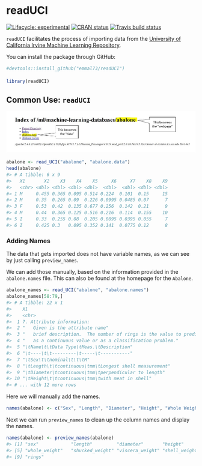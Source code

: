 
<!-- README.md is generated from README.Rmd. Please edit that file -->

# readUCI

<!-- badges: start -->

[![Lifecycle:
experimental](https://img.shields.io/badge/lifecycle-experimental-orange.svg)](https://www.tidyverse.org/lifecycle/#experimental)
[![CRAN
status](https://www.r-pkg.org/badges/version/readUCI)](https://CRAN.R-project.org/package=readUCI)
[![Travis build
status](https://travis-ci.org/emmal73/readUCI.svg?branch=master)](https://travis-ci.org/emmal73/readUCI)
<!-- badges: end -->

`readUCI` facilitates the process of importing data from the [University
of California Irvine Machine Learning
Repository](%22https://archive.ics.uci.edu/ml/datasets.php%22).

You can install the package through GitHub:

``` r
#devtools::install_github("emmal73/readUCI")

library(readUCI)
```

## Common Use: `readUCI`

![Abalone](inst/abalone_annotated.jpg)

``` r
abalone <- read_UCI("abalone", "abalone.data")
head(abalone)
#> # A tibble: 6 x 9
#>   X1       X2    X3    X4    X5     X6     X7    X8    X9
#>   <chr> <dbl> <dbl> <dbl> <dbl>  <dbl>  <dbl> <dbl> <dbl>
#> 1 M     0.455 0.365 0.095 0.514 0.224  0.101  0.15     15
#> 2 M     0.35  0.265 0.09  0.226 0.0995 0.0485 0.07      7
#> 3 F     0.53  0.42  0.135 0.677 0.256  0.142  0.21      9
#> 4 M     0.44  0.365 0.125 0.516 0.216  0.114  0.155    10
#> 5 I     0.33  0.255 0.08  0.205 0.0895 0.0395 0.055     7
#> 6 I     0.425 0.3   0.095 0.352 0.141  0.0775 0.12      8
```

### Adding Names

The data that gets imported does not have variable names, as we can see
by just calling `preview_names`.

We can add those manually, based on the information provided in the
`abalone.names` file. This can also be found at the homepage for the
`Abalone`.

``` r
abalone_names <- read_UCI("abalone", "abalone.names")
abalone_names[58:79,]
#> # A tibble: 22 x 1
#>    X1                                                                      
#>    <chr>                                                                   
#>  1 7. Attribute information:                                               
#>  2 "   Given is the attribute name"                                        
#>  3 "   brief description.  The number of rings is the value to predict: ei~
#>  4 "   as a continuous value or as a classification problem."              
#>  5 "\tName\t\tData Type\tMeas.\tDescription"                               
#>  6 "\t----\t\t---------\t-----\t-----------"                               
#>  7 "\tSex\t\tnominal\t\t\tM"                                               
#>  8 "\tLength\t\tcontinuous\tmm\tLongest shell measurement"                 
#>  9 "\tDiameter\tcontinuous\tmm\tperpendicular to length"                   
#> 10 "\tHeight\t\tcontinuous\tmm\twith meat in shell"                        
#> # ... with 12 more rows
```

Here we will manually add the
names.

``` r
names(abalone) <- c("Sex", "Length", "Diameter", "Height", "Whole Weight", "Shucked Weight", "Viscera Weight", "Shell Weight", "Rings")
```

Next we can run `preview_names` to clean up the column names and display
the names.

``` r
names(abalone) <- preview_names(abalone)
#> [1] "sex"            "length"         "diameter"       "height"        
#> [5] "whole_weight"   "shucked_weight" "viscera_weight" "shell_weight"  
#> [9] "rings"
```
